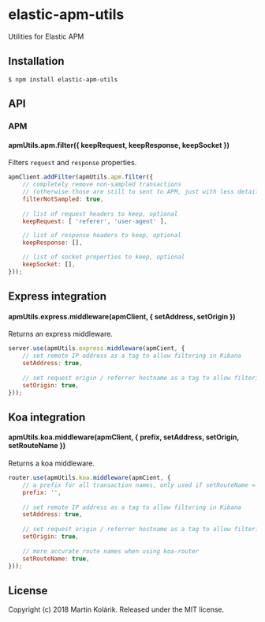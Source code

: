 # elastic-apm-utils

Utilities for Elastic APM

## Installation

```
$ npm install elastic-apm-utils
```

## API

### APM

#### apmUtils.apm.filter({ keepRequest, keepResponse, keepSocket })

Filters `request` and `response` properties.

```js
apmClient.addFilter(apmUtils.apm.filter({
	// completely remove non-sampled transactions
	// (otherwise those are still to sent to APM, just with less details)
	filterNotSampled: true,
	
    // list of request headers to keep, optional
    keepRequest: [ 'referer', 'user-agent' ], 

    // list of response headers to keep, optional
    keepResponse: [], 

    // list of socket properties to keep, optional
    keepSocket: [], 
}));
```

## Express integration

#### apmUtils.express.middleware(apmClient, { setAddress, setOrigin })

Returns an express middleware. 

```js
server.use(apmUtils.express.middleware(apmCient, {
    // set remote IP address as a tag to allow filtering in Kibana
    setAddress: true,
    
    // set request origin / referrer hostname as a tag to allow filtering in Kibana
    setOrigin: true,
}));
```

## Koa integration

#### apmUtils.koa.middleware(apmClient, { prefix, setAddress, setOrigin, setRouteName })

Returns a koa middleware. 

```js
router.use(apmUtils.koa.middleware(apmCient, {
    // a prefix for all transaction names, only used if setRouteName = true
    prefix: '',
    
    // set remote IP address as a tag to allow filtering in Kibana
    setAddress: true,
    
    // set request origin / referrer hostname as a tag to allow filtering in Kibana
    setOrigin: true,
    
    // more accurate route names when using koa-router
    setRouteName: true,
}));
```


## License
Copyright (c) 2018 Martin Kolárik. Released under the MIT license.
